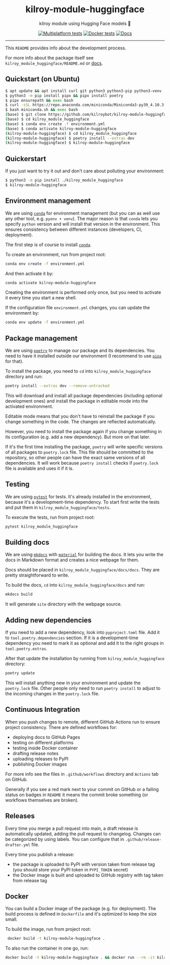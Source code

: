 <h1 align="center">kilroy-module-huggingface</h1>

<div align="center">

kilroy module using Hugging Face models 🤗

[![Multiplatform tests](https://github.com/kilroybot/kilroy-module-huggingface/actions/workflows/test-multiplatform.yml/badge.svg)](https://github.com/kilroybot/kilroy-module-huggingface/actions/workflows/test-multiplatform.yml)
[![Docker tests](https://github.com/kilroybot/kilroy-module-huggingface/actions/workflows/test-docker.yml/badge.svg)](https://github.com/kilroybot/kilroy-module-huggingface/actions/workflows/test-docker.yml)
[![Docs](https://github.com/kilroybot/kilroy-module-huggingface/actions/workflows/docs.yml/badge.svg)](https://github.com/kilroybot/kilroy-module-huggingface/actions/workflows/docs.yml)

</div>

---

This `README` provides info about the development process.

For more info about the package itself
see `kilroy_module_huggingface/README.md`
or [docs](https://kilroybot.github.io/kilroy-module-huggingface).

## Quickstart (on Ubuntu)

```sh
$ apt update && apt install curl git python3 python3-pip python3-venv
$ python3 -m pip install pipx && pipx install poetry
$ pipx ensurepath && exec bash
$ curl -sSL https://repo.anaconda.com/miniconda/Miniconda3-py39_4.10.3-Linux-x86_64.sh -o miniconda.sh
$ bash miniconda.sh && exec bash
(base) $ git clone https://github.com/kilroybot/kilroy-module-huggingface
(base) $ cd kilroy_module_huggingface
(base) $ conda env create -f environment.yml
(base) $ conda activate kilroy-module-huggingface
(kilroy-module-huggingface) $ cd kilroy_module_huggingface
(kilroy-module-huggingface) $ poetry install --extras dev
(kilroy-module-huggingface) $ kilroy-module-huggingface
```

## Quickerstart

If you just want to try it out and don't care about polluting your environment:

```sh
$ python3 -m pip install ./kilroy_module_huggingface
$ kilroy-module-huggingface
```

## Environment management

We are using [`conda`](https://conda.io) for environment management
(but you can as well use any other tool, e.g. `pyenv + venv`). The major reason
is that `conda` lets you specify `python` version and will install that version
in the environment. This ensures consistency between different instances
(developers, CI, deployment).

The first step is of course to install [`conda`](https://conda.io).

To create an environment, run from project root:

```sh
conda env create -f environment.yml
```

And then activate it by:

```sh
conda activate kilroy-module-huggingface
```

Creating the environment is performed only once, but you need to activate it
every time you start a new shell.

If the configuration file `environment.yml` changes, you can update the
environment by:

```sh
conda env update -f environment.yml
```

## Package management

We are using [`poetry`](https://python-poetry.org) to manage our package and
its dependencies. You need to have it installed outside our environment
(I recommend to use [`pipx`](https://pipxproject.github.io/pipx) for that).

To install the package, you need to `cd`
into `kilroy_module_huggingface` directory and run:

```sh
poetry install --extras dev --remove-untracked
```

This will download and install all package dependencies (including optional
development ones) and install the package in editable mode into the activated
environment.

Editable mode means that you don't have to reinstall the package if you change
something in the code. The changes are reflected automatically.

However, you need to install the package again if you change something in its
configuration (e.g. add a new dependency). But more on that later.

If it's the first time installing the package, `poetry` will write specific
versions of all packages to `poetry.lock` file. This file should be committed
to the repository, so other people can have the exact same versions of all
dependencies. It will work because `poetry install` checks if `poetry.lock`
file is available and uses it if it is.

## Testing

We are using [`pytest`](https://pytest.org) for tests. It's already installed
in the environment, because it's a development-time dependency. To start first
write the tests and put them in `kilroy_module_huggingface/tests`.

To execute the tests, run from project root:

```sh
pytest kilroy_module_huggingface
```

## Building docs

We are using [`mkdocs`](https://www.mkdocs.org)
with [`material`](https://squidfunk.github.io/mkdocs-material)
for building the docs. It lets you write the docs in Markdown format and
creates a nice webpage for them.

Docs should be placed in `kilroy_module_huggingface/docs/docs`. They
are pretty straightforward to write.

To build the docs,
`cd` into `kilroy_module_huggingface/docs` and run:

```sh
mkdocs build
```

It will generate `site` directory with the webpage source.

## Adding new dependencies

If you need to add a new dependency, look into `pyproject.toml` file. Add it
to `tool.poetry.dependencies` section. If it is a development-time dependency
you need to mark it as optional and add it to the right groups
in `tool.poetry.extras`.

After that update the installation by running
from `kilroy_module_huggingface` directory:

```sh
poetry update
```

This will install anything new in your environment and update the `poetry.lock`
file. Other people only need to run `poetry install` to adjust to the incoming
changes in the `poetry.lock` file.

## Continuous Integration

When you push changes to remote, different GitHub Actions run to ensure project
consistency. There are defined workflows for:

- deploying docs to GitHub Pages
- testing on different platforms
- testing inside Docker container
- drafting release notes
- uploading releases to PyPI
- publishing Docker images

For more info see the files in `.github/workflows` directory and `Actions` tab
on GitHub.

Generally if you see a red mark next to your commit on GitHub or a failing
status on badges in `README`
it means the commit broke something (or workflows themselves are broken).

## Releases

Every time you merge a pull request into main, a draft release is automatically
updated, adding the pull request to changelog. Changes can be categorized by
using labels. You can configure that in `.github/release-drafter.yml` file.

Every time you publish a release:

- the package is uploaded to PyPI with version taken from release tag (you
  should store your PyPI token in `PYPI_TOKEN` secret)
- the Docker image is built and uploaded to GitHub registry with tag taken from
  release tag

## Docker

You can build a Docker image of the package (e.g. for deployment). The build
process is defined in `Dockerfile` and it's optimized to keep the size small.

To build the image, run from project root:

```sh
 docker build -t kilroy-module-huggingface .
```

To also run the container in one go, run:

```sh
docker build -t kilroy-module-huggingface . && docker run --rm -it kilroy-module-huggingface
```
